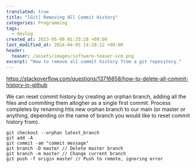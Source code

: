```yaml
---
translated: true
title: "[Git] Removing All Commit History"
categories: Programming
tags:
  - devlog
created_at: 2023-05-08 01:33:28 +09:00
last_modified_at: 2024-04-05 14:28:12 +09:00
header:
  teaser: /assets/images/software-teaser-scm.png
excerpt: "How to remove all commit history from a git repository."
---
```


https://stackoverflow.com/questions/13716658/how-to-delete-all-commit-history-in-github

We can reset commit history by creating an orphan branch, adding all the files and commiting them altogher as a single first commit.  Process completes by renaming htis new orphan branch to our main (or master or anything, depending on the name of branch you would like to reset commit history from). 

```
git checkout --orphan latest_branch
git add -A
git commit -am "commit message"
git branch -D master // Delete master branch
git branch -m master // Change current branch
git push -f origin master // Push to remote, ignoring error
```